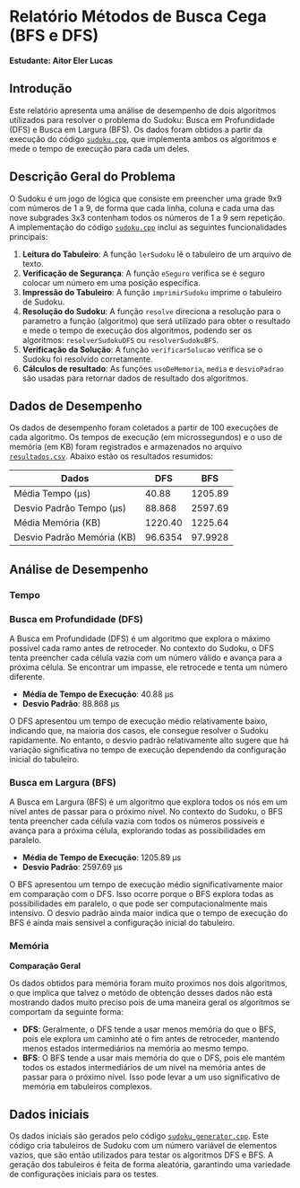 # Relatório Métodos de Busca Cega (BFS e DFS)
**Estudante: Aitor Eler Lucas**

## Introdução

Este relatório apresenta uma análise de desempenho de dois algoritmos utilizados para resolver o problema do Sudoku: Busca em Profundidade (DFS) e Busca em Largura (BFS). Os dados foram obtidos a partir da execução do código [`sudoku.cpp`](sudoku.cpp), que implementa ambos os algoritmos e mede o tempo de execução para cada um deles.

## Descrição Geral do Problema

O Sudoku é um jogo de lógica que consiste em preencher uma grade 9x9 com números de 1 a 9, de forma que cada linha, coluna e cada uma das nove subgrades 3x3 contenham todos os números de 1 a 9 sem repetição. A implementação do código [`sudoku.cpp`](sudoku.cpp) inclui as seguintes funcionalidades principais:

1. **Leitura do Tabuleiro**: A função `lerSudoku` lê o tabuleiro de um arquivo de texto.
2. **Verificação de Segurança**: A função `eSeguro` verifica se é seguro colocar um número em uma posição específica.
3. **Impressão do Tabuleiro**: A função `imprimirSudoku` imprime o tabuleiro de Sudoku.
4. **Resolução do Sudoku**: A função `resolve` direciona a resolução para o parametro a função (algoritmo) que será utilizado para obter o resultado e mede o tempo de execução dos algoritmos, podendo ser os algoritmos: `resolverSudokuDFS` ou `resolverSudokuBFS`.
5. **Verificação da Solução**: A função `verificarSolucao` verifica se o Sudoku foi resolvido corretamente.
6.  **Cálculos de resultado**: As funções `usoDeMemoria`, `media` e `desvioPadrao` são usadas para retornar dados de resultado dos algoritmos.

## Dados de Desempenho

Os dados de desempenho foram coletados a partir de 100 execuções de cada algoritmo. Os tempos de execução (em microssegundos) e o uso de memória (em KB) foram registrados e armazenados no arquivo [`resultados.csv`](resultados.csv). Abaixo estão os resultados resumidos:

| Dados                       | DFS       | BFS       |
|-----------------------------|-----------|-----------|
| Média Tempo (µs)            | 40.88     | 1205.89   |
| Desvio Padrão Tempo (µs)    | 88.868    | 2597.69   |
| Média Memória (KB)          | 1220.40   | 1225.64   |
| Desvio Padrão Memória (KB)  | 96.6354   | 97.9928   |

## Análise de Desempenho

### Tempo
### Busca em Profundidade (DFS)

A Busca em Profundidade (DFS) é um algoritmo que explora o máximo possível cada ramo antes de retroceder. No contexto do Sudoku, o DFS tenta preencher cada célula vazia com um número válido e avança para a próxima célula. Se encontrar um impasse, ele retrocede e tenta um número diferente.

- **Média de Tempo de Execução**: 40.88 µs
- **Desvio Padrão**: 88.868 µs

O DFS apresentou um tempo de execução médio relativamente baixo, indicando que, na maioria dos casos, ele consegue resolver o Sudoku rapidamente. No entanto, o desvio padrão relativamente alto sugere que há variação significativa no tempo de execução dependendo da configuração inicial do tabuleiro.

### Busca em Largura (BFS)

A Busca em Largura (BFS) é um algoritmo que explora todos os nós em um nível antes de passar para o próximo nível. No contexto do Sudoku, o BFS tenta preencher cada célula vazia com todos os números possíveis e avança para a próxima célula, explorando todas as possibilidades em paralelo.

- **Média de Tempo de Execução**: 1205.89 µs
- **Desvio Padrão**: 2597.69 µs

O BFS apresentou um tempo de execução médio significativamente maior em comparação com o DFS. Isso ocorre porque o BFS explora todas as possibilidades em paralelo, o que pode ser computacionalmente mais intensivo. O desvio padrão ainda maior indica que o tempo de execução do BFS é ainda mais sensivel a configuração inicial do tabuleiro.

### Memória
**Comparação Geral**

Os dados obtidos para memória foram muito proximos nos dois algoritmos, o que implica que talvez o metódo de obtenção desses dados não está mostrando dados muito preciso pois de uma maneira geral os algoritmos se comportam da seguinte forma:
- **DFS**: Geralmente, o DFS tende a usar menos memória do que o BFS, pois ele explora um caminho até o fim antes de retroceder, mantendo menos estados intermediários na memória ao mesmo tempo.
- **BFS**: O BFS tende a usar mais memória do que o DFS, pois ele mantém todos os estados intermediários de um nível na memória antes de passar para o próximo nível. Isso pode levar a um uso significativo de memória em tabuleiros complexos.

## Dados iniciais
Os dados iniciais são gerados pelo código [`sudoku_generator.cpp`](sudoku_generator.cpp). Este código cria tabuleiros de Sudoku com um número variável de elementos vazios, que são então utilizados para testar os algoritmos DFS e BFS. A geração dos tabuleiros é feita de forma aleatória, garantindo uma variedade de configurações iniciais para os testes.